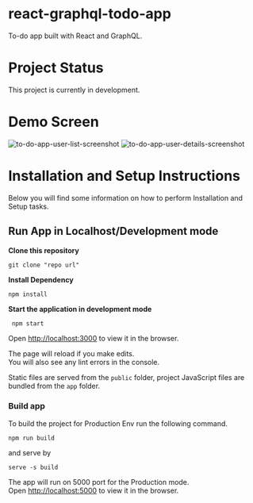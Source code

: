 # react-graphql-todo-app

To-do app built with React and GraphQL.

# Project Status

This project is currently in development.

# Demo Screen
![to-do-app-user-list-screenshot](https://user-images.githubusercontent.com/71586631/110042489-db59cc00-7d6b-11eb-9f6e-95374fc5e8d7.png)
![to-do-app-user-details-screenshot](https://user-images.githubusercontent.com/71586631/110042481-d8f77200-7d6b-11eb-97ae-7a407960175d.png)

# Installation and Setup Instructions

Below you will find some information on how to perform Installation and Setup tasks.<br>


## Run App in Localhost/Development mode
**Clone this repository**
```
git clone "repo url"
```

**Install Dependency**
```
npm install
```

**Start the application in development mode**
```
 npm start
```

Open [http://localhost:3000](http://localhost:3000) to view it in the browser.

The page will reload if you make edits.<br>
You will also see any lint errors in the console.

Static files are served from the `public` folder, project JavaScript files are bundled from the `app` folder.

 ### Build app

  To build the project for Production Env run the following command.

 ```
 npm run build
 ```
 and serve by

 ```
 serve -s build
 ```
 The app will run on 5000 port for the Production mode.<br>
 Open [http://localhost:5000](http://localhost:5000) to view it in the browser.
 
